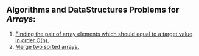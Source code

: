 ##  Algorithms and DataStructures Problems for *Arrays*:



1. [Finding the pair of array elements which should equal to a target value in order O(n).](https://github.com/shashi45/DataStructorsAndAlgorithms/blob/master/DSAndAlgos/src/myclasses/demos/ds/array/SumOfArrayElemEquToConstant.java)
2. [Merge two sorted arrays.](https://github.com/shashi45/DataStructorsAndAlgorithms/tree/master/DSAndAlgos/src/myclasses/demos/ds/array/mergeArrays/MergeSortedArray.java)
